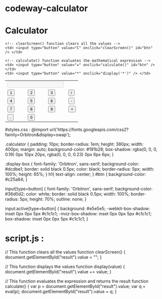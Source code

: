 # codeway-calculator
<!DOCTYPE html>
<html lang="en" dir="ltr">
 
<head>
  <meta charset="utf-8">
  <title>Simple Calculator using HTML, CSS and JavaScript</title>
  <link rel="stylesheet" href="styles.css">
  <style>
    body {
      background-image: url('https://th.bing.com/th/id/OIP.WGM_lTBcEuzXjjUhTcArZwHaEo?rs=1&pid=ImgDetMain');
      background-repeat: no-repeat;
      background-attachment: fixed;
      background-size: cover;
    }
    </style>
</head>
 
<body>
 <h1>Calculator</h1>
<table class="calculator" >
  <tr>
    <td colspan="3"> <input class="display-box" type="text" id="result" disabled /> </td>
 
    <!-- clearScreen() function clears all the values -->
    <td> <input type="button" value="C" onclick="clearScreen()" id="btn" /> </td>
  </tr>
  <tr>
    <!-- display() function displays the value of clicked button -->
    <td> <input type="button" value="1" onclick="display('1')" /> </td>
    <td> <input type="button" value="2" onclick="display('2')" /> </td>
    <td> <input type="button" value="3" onclick="display('3')" /> </td>
    <td> <input type="button" value="/" onclick="display('/')" /> </td>
  </tr>
  <tr>
    <td> <input type="button" value="4" onclick="display('4')" /> </td>
    <td> <input type="button" value="5" onclick="display('5')" /> </td>
    <td> <input type="button" value="6" onclick="display('6')" /> </td>
    <td> <input type="button" value="-" onclick="display('-')" /> </td>
  </tr>
  <tr>
    <td> <input type="button" value="7" onclick="display('7')" /> </td>
    <td> <input type="button" value="8" onclick="display('8')" /> </td>
    <td> <input type="button" value="9" onclick="display('9')" /> </td>
    <td> <input type="button" value="+" onclick="display('+')" /> </td>
  </tr>
  <tr>
    <td> <input type="button" value="." onclick="display('.')" /> </td>
    <td> <input type="button" value="0" onclick="display('0')" /> </td>
 
    <!-- calculate() function evaluates the mathematical expression -->
    <td> <input type="button" value="=" onclick="calculate()" id="btn" /> </td>
    <td> <input type="button" value="*" onclick="display('*')" /> </td>
  </tr>
</table>
 
<script type="text/javascript" src="script.js"></script>
 
</body>
 
</html>
#styles.css : 
@import url('https://fonts.googleapis.com/css2?family=Orbitron&display=swap');

.calculator {
    padding: 10px;
    border-radius: 1em;
    height: 380px;
    width: 400px;
    margin: auto;
    background-color: #191b28;
    box-shadow: rgba(0, 0, 0, 0.19) 0px 10px 20px, rgba(0, 0, 0, 0.23) 0px 6px 6px;
}

.display-box {
    font-family: 'Orbitron', sans-serif;
    background-color: #dcdbe1;
    border: solid black 0.5px;
    color: black;
    border-radius: 5px;
    width: 100%;
    height: 65%;
}
h1{
    text-align: center;
}
#btn {
    background-color: #c25a84;
}

input[type=button] {
    font-family: 'Orbitron', sans-serif;
    background-color: #36d0d2;
    color: white;
    border: solid black 0.5px;
    width: 100%;
    border-radius: 5px;
    height: 70%;
    outline: none;
}

input:active[type=button] {
    background: #e5e5e5;
    -webkit-box-shadow: inset 0px 0px 5px #c1c1c1;
    -moz-box-shadow: inset 0px 0px 5px #c1c1c1;
    box-shadow: inset 0px 0px 5px #c1c1c1;
}
# script.js :
// This function clears all the values
function clearScreen() {
    document.getElementById("result").value = "";
}
 
// This function displays the values
function display(value) {
    document.getElementById("result").value += value;
}
 
// This function evaluates the expression and returns the result
function calculate() {
    var p = document.getElementById("result").value;
    var q = eval(p);
    document.getElementById("result").value = q;
}
